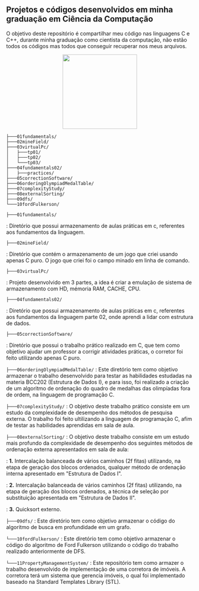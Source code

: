 ## Projetos e códigos desenvolvidos em minha graduação em Ciência da Computação

O objetivo deste repositório é compartilhar meu código nas linguagens C e C++, durante minha graduação como cientista da computação, não estão todos os códigos mas todos que conseguir recuperar nos meus arquivos.

<div align="center"> <img src="/image.png" width="200"></div>

```shell
├───01fundamentals/ 
├───02mineField/
├───03virtualPc/
│   ├───tp01/
│   ├───tp02/
│   └───tp03/
├───04fundamentals02/
│   ├───practices/
├───05correctionSoftware/
├───06orderingOlympiadMedalTable/
├───07complexityStudy/
├───08externalSorting/
├───09dfs/
└───10fordFulkerson/
```

`├───01fundamentals/`

: Diretório que possui armazenamento de aulas práticas em c, referentes aos fundamentos da linguagem.

`├───02mineField/`

: Diretório que contém o armazenamento de um jogo que criei usando apenas C puro. O jogo que criei foi o campo minado em linha de comando.

`├───03virtualPc/`

: Projeto desenvolvido em 3 partes, a idea é criar a emulação de sistema de armazenamento com HD, mémoria RAM, CACHE, CPU.

`├───04fundamentals02/`

: Diretório que possui armazenamento de aulas práticas em c, referentes aos fundamentos da linguagem parte 02, onde aprendi a lidar com estrutura de dados.

`├───05correctionSoftware/`

: Diretório que possui o trabalho prático realizado em C, que tem como objetivo ajudar um professor a corrigir atividades práticas, o corretor foi feito utilizando apenas C puro.

`├───06orderingOlympiadMedalTable/`
: Este diretório tem como objetivo armazenar o trabalho desenvolvido para testar as habilidades estudadas na materia BCC202 (Estrutura de Dados I), e para isso, foi realizado a criação de um algoritmo de ordenação do quadro de medalhas das olimpíadas fora de ordem, na linguagem de programação C.

`├───07complexityStudy/`
: O objetivo deste trabalho prático consiste em um estudo da complexidade de desempenho dos métodos de pesquisa externa. O trabalho foi feito ultilizando a linguagem de programação C, afim de testar as habilidades aprendidas em sala de aula.

`├───08externalSorting/`
: O objetivo deste trabalho consiste em um estudo mais profundo da complexidade de desempenho dos seguintes métodos de ordenação externa apresentados em sala de aula:

: **1.** Intercalação balanceada de vários caminhos (2f fitas) utilizando, na etapa de geração dos blocos ordenados, qualquer método de ordenação interna apresentado em "Estrutura de Dados I". 

: **2.** Intercalação balanceada de vários caminhos (2f fitas) utilizando, na etapa de geração dos blocos ordenados, a técnica de seleção por substituição apresentada em "Estrutura de Dados II".

: **3.** Quicksort externo.

`├───09dfs/`
: Este diretório tem como objetivo armazenar o código do algoritmo de busca em profundidade em um grafo.

`└───10fordFulkerson/`
: Este diretório tem como objetivo armazenar o código do algoritmo de Ford Fulkerson utilizando o código do trabalho realizado anteriormente de DFS.

`└───11PropertyManagementSystem/`
: Este repositório tem como armazer o trabalho desenvolvido de implementação de uma corretora de imóveis. A corretora terá um sistema que gerencia imóveis, o qual foi implementado baseado na Standard Templates Library (STL).
